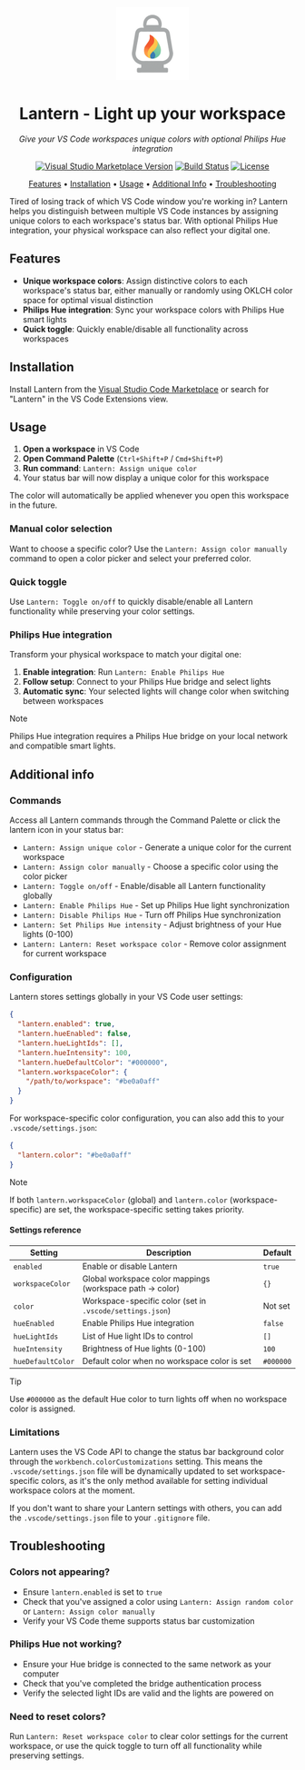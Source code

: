 <div align="center">
  <picture>
    <img alt="Lantern icon" src="./icon.png" width="128">
  </picture>

  # Lantern - Light up your workspace
  *Give your VS Code workspaces unique colors with optional Philips Hue integration*

  [![Visual Studio Marketplace Version](https://img.shields.io/visual-studio-marketplace/v/sinedied.lantern?style=flat-square&logo=visual-studio-code)](https://marketplace.visualstudio.com/items?itemName=sinedied.lantern)
  [![Build Status](https://img.shields.io/github/actions/workflow/status/sinedied/lantern-vscode-extension/ci.yml?style=flat-square&label=Build)](https://github.com/sinedied/lantern-vscode-extension/actions)
  [![License](https://img.shields.io/badge/License-MIT-blue?style=flat-square)](LICENSE)

  [Features](#features) • [Installation](#installation) • [Usage](#usage) • [Additional Info](#additional-info) • [Troubleshooting](#troubleshooting)

</div>

Tired of losing track of which VS Code window you're working in? Lantern helps you distinguish between multiple VS Code instances by assigning unique colors to each workspace's status bar. With optional Philips Hue integration, your physical workspace can also reflect your digital one.

## Features

- **Unique workspace colors**: Assign distinctive colors to each workspace's status bar, either manually or randomly using OKLCH color space for optimal visual distinction
- **Philips Hue integration**: Sync your workspace colors with Philips Hue smart lights
- **Quick toggle**: Quickly enable/disable all functionality across workspaces

## Installation

Install Lantern from the [Visual Studio Code Marketplace](https://marketplace.visualstudio.com/items?itemName=sinedied.lantern) or search for "Lantern" in the VS Code Extensions view.

## Usage

1. **Open a workspace** in VS Code
2. **Open Command Palette** (`Ctrl+Shift+P` / `Cmd+Shift+P`)
3. **Run command**: `Lantern: Assign unique color`
4. Your status bar will now display a unique color for this workspace

The color will automatically be applied whenever you open this workspace in the future.

### Manual color selection

Want to choose a specific color? Use the `Lantern: Assign color manually` command to open a color picker and select your preferred color.

### Quick toggle

Use `Lantern: Toggle on/off` to quickly disable/enable all Lantern functionality while preserving your color settings.

### Philips Hue integration

Transform your physical workspace to match your digital one:

1. **Enable integration**: Run `Lantern: Enable Philips Hue`
2. **Follow setup**: Connect to your Philips Hue bridge and select lights
3. **Automatic sync**: Your selected lights will change color when switching between workspaces

> [!NOTE]
> Philips Hue integration requires a Philips Hue bridge on your local network and compatible smart lights.

## Additional info

### Commands

Access all Lantern commands through the Command Palette or click the lantern icon in your status bar:

- `Lantern: Assign unique color` - Generate a unique color for the current workspace
- `Lantern: Assign color manually` - Choose a specific color using the color picker
- `Lantern: Toggle on/off` - Enable/disable all Lantern functionality globally
- `Lantern: Enable Philips Hue` - Set up Philips Hue light synchronization
- `Lantern: Disable Philips Hue` - Turn off Philips Hue synchronization
- `Lantern: Set Philips Hue intensity` - Adjust brightness of your Hue lights (0-100)
- `Lantern: Lantern: Reset workspace color` - Remove color assignment for current workspace

### Configuration

Lantern stores settings globally in your VS Code user settings:

```json
{
  "lantern.enabled": true,
  "lantern.hueEnabled": false,
  "lantern.hueLightIds": [],
  "lantern.hueIntensity": 100,
  "lantern.hueDefaultColor": "#000000",
  "lantern.workspaceColor": {
    "/path/to/workspace": "#be0a0aff"
  }
}
```

For workspace-specific color configuration, you can also add this to your `.vscode/settings.json`:

```json
{
  "lantern.color": "#be0a0aff"
}
```

> [!NOTE]
> If both `lantern.workspaceColor` (global) and `lantern.color` (workspace-specific) are set, the workspace-specific setting takes priority.

#### Settings reference

| Setting           | Description                                               | Default   |
| ----------------- | --------------------------------------------------------- | --------- |
| `enabled`         | Enable or disable Lantern                                 | `true`    |
| `workspaceColor`  | Global workspace color mappings (workspace path → color)  | `{}`      |
| `color`           | Workspace-specific color (set in `.vscode/settings.json`) | Not set   |
| `hueEnabled`      | Enable Philips Hue integration                            | `false`   |
| `hueLightIds`     | List of Hue light IDs to control                          | `[]`      |
| `hueIntensity`    | Brightness of Hue lights (0-100)                          | `100`     |
| `hueDefaultColor` | Default color when no workspace color is set              | `#000000` |

> [!TIP]
> Use `#000000` as the default Hue color to turn lights off when no workspace color is assigned.

### Limitations

Lantern uses the VS Code API to change the status bar background color through the `workbench.colorCustomizations` setting. This means the `.vscode/settings.json` file will be dynamically updated to set workspace-specific colors, as it's the only method available for setting individual workspace colors at the moment.

If you don't want to share your Lantern settings with others, you can add the `.vscode/settings.json` file to your `.gitignore` file.

## Troubleshooting

### Colors not appearing?

- Ensure `lantern.enabled` is set to `true`
- Check that you've assigned a color using `Lantern: Assign random color` or `Lantern: Assign color manually`
- Verify your VS Code theme supports status bar customization

### Philips Hue not working?

- Ensure your Hue bridge is connected to the same network as your computer
- Check that you've completed the bridge authentication process
- Verify the selected light IDs are valid and the lights are powered on

### Need to reset colors?

Run `Lantern: Reset workspace color` to clear color settings for the current workspace, or use the quick toggle to turn off all functionality while preserving settings.
